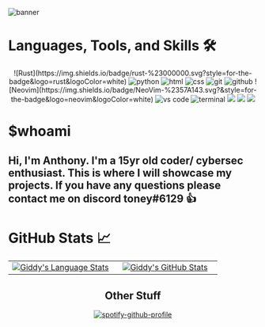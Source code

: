 ![banner](https://user-images.githubusercontent.com/86152883/233983030-d21f633c-a623-4030-8557-1baa7a5af7b9.png)

# Languages, Tools, and Skills 🛠
<div align="center">
![Rust](https://img.shields.io/badge/rust-%23000000.svg?style=for-the-badge&logo=rust&logoColor=white)
<img src="https://img.shields.io/badge/python-3776AB?style=for-the-badge&logo=python&logoColor=white" alt="python" />
<img src="https://img.shields.io/badge/HTML-E34F26?style=for-the-badge&logo=html5&logoColor=white" alt="html" />
<img src="https://img.shields.io/badge/css-1572B6?style=for-the-badge&logo=css3&logoColor=white" alt="css" />
<img src="https://img.shields.io/badge/Git-F05032?style=for-the-badge&logo=git&logoColor=white" alt="git" />
<img src="https://img.shields.io/badge/GitHub-100000?style=for-the-badge&logo=github&logoColor=white" alt="github" />
	![Neovim](https://img.shields.io/badge/NeoVim-%2357A143.svg?&style=for-the-badge&logo=neovim&logoColor=white)
<img src="https://img.shields.io/badge/vs%20code-007ACC?style=for-the-badge&logo=visual%20studio%20code&logoColor=white" alt="vs code" />
<img src="https://img.shields.io/badge/terminal%20commands-black?style=for-the-badge&logo=windows%20terminal&logoColor=white" alt="terminal" />

<img src="https://img.shields.io/badge/Arch%20Linux-1793D1?logo=arch-linux&logoColor=fff&style=for-the-badge" />
<img src="https://img.shields.io/badge/chrome%20os-3d89fc?style=for-the-badge&logo=google%20chrome&logoColor=white" />
<img src="https://img.shields.io/badge/Debian-D70A53?style=for-the-badge&logo=debian&logoColor=white" />
</div>


# $whoami

## Hi, I'm Anthony. I'm a 15yr old coder/ cybersec enthusiast. This is where I will showcase my projects. If you have any questions please contact me on discord toney#6129 👍

# GitHub Stats 📈
<div align="center" border-bottom=none>
  <table width="100%">
    <tbody>
      <tr>
        <td width="50%" style="border: none !important;">
        <div align="center" width="100%">
          <a href="https://github.com/GiddyLinux">
            <img src="https://github-readme-stats.vercel.app/api/top-langs/?username=GiddyLinux&hide=ruby&layout=compact&hide_border=false&langs_count=6&theme=radical" alt="Giddy's Language Stats" vertical-align="middle"/>
          </a>
        </div>
        </td>
        <td width="50%" style="border: none !important;">
        <div align="center" width="100%">
          <a href="https://github.com/GiddyLinux">
            <!-- <img src="https://awesome-github-stats.azurewebsites.net/user-stats/GiddyLinux?cardType=github&theme=github" alt="Giddt's GitHub Stats" /> -->
            <img src="https://github-readme-stats.vercel.app/api?username=GiddyLinux&show_icons=true&hide=stars&hide_border=false&theme=radical" alt="Giddy's GitHub Stats" vertical-align="middle"/>
          </a>
        </div>
        </td>
      </tr>
    </tbody>
  <table>
<div>

## Other Stuff
  [![spotify-github-profile](https://spotify-github-profile.vercel.app/api/view?uid=zjk0wafksannwukijsrjk0j3a&cover_image=true&theme=default)](https://github.com/kittinan/spotify-github-profile)

